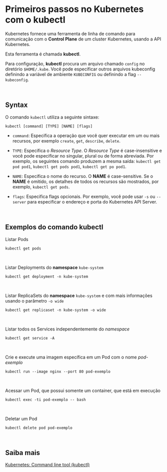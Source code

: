 # Primeiros passos no Kubernetes com o kubectl

Kubernetes fornece uma ferramenta de linha de comando para comunicação com o **Control Plane** de um cluster Kubernetes, usando a API Kubernetes.

Esta ferramenta é chamada **kubectl**.

Para configuração, **kubectl** procura um arquivo chamado `config` no diretório `$HOME/.kube`. Você pode especificar outros arquivos kubeconfig definindo a variável de ambiente `KUBECONFIG` ou definindo a flag `--kubeconfig`.

<br>

## Syntax

O comando `kubectl` utiliza a seguinte sintaxe:

```shell
kubectl [command] [TYPE] [NAME] [flags]
```
- `command`: Especifica a operação que você quer executar em um ou mais recursos, por exemplo `create`, `get`, `describe`, `delete`.

- `TYPE`: Especifica o *Resource Type*. O *Resource Type* é case-insensitive e você pode especificar no singular, plural ou de forma abreviada. Por exemplo, os seguintes comando produzem a mesma saída: `kubectl get pod pod1`, `kubectl get pods pod1`, `kubectl get po pod1`.

- `NAME`: Especifica o nome do recurso. O **NAME** é case-sensitive. Se o **NAME** é omitido, os detalhes de todos os recursos são mostrados, por exemplo, `kubectl get pods`.

- `flags`: Especifica flags opcionais. Por exemplo, você pode usar `-s` ou `--server` para especificar o endereço e porta do Kubernetes API Server.

<br>

## Exemplos do comando kubectl

Listar Pods 

```shell
kubectl get pods
```

<br>

Listar Deployments do **namespace** `kube-system`

```shell
kubectl get deployment -n kube-system
```

<br>

Listar ReplicaSets do **namespace** `kube-system` e com mais informações usando o parâmetro `-o wide`

```shell
kubectl get replicaset -n kube-system -o wide
```

<br>

Listar todos os Services independentemente do *namespace*

```shell
kubectl get service -A
```

<br>


Crie e execute uma imagem específica em um Pod com o nome *pod-exemplo*

```shell
kubectl run --image nginx --port 80 pod-exemplo
```

<br>

Acessar um Pod, que possui somente um container, que está em execução

```shell
kubectl exec -ti pod-exemplo -- bash
```

<br>

Deletar um Pod

```shell
kubectl delete pod pod-exemplo 
```

<br>

## Saiba mais
[Kubernetes: Command line tool (kubectl)](https://kubernetes.io/docs/reference/kubectl/)